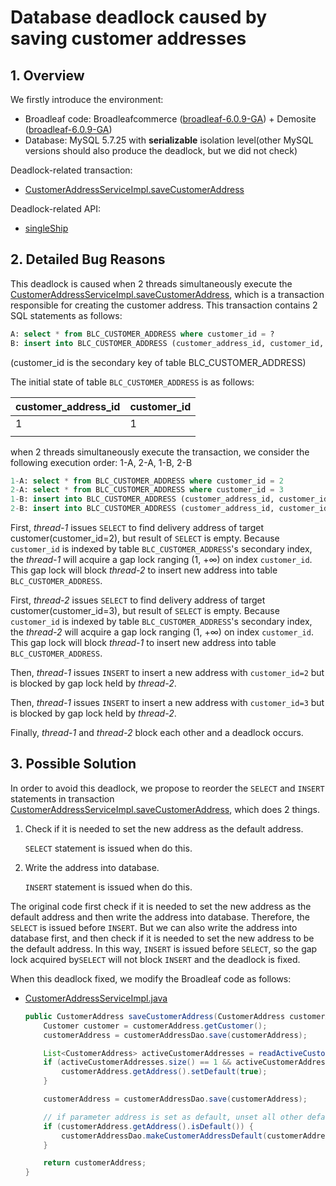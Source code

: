 # Database deadlock caused by saving customer addresses

## 1. Overview

We firstly introduce the environment:

- Broadleaf code: Broadleafcommerce ([broadleaf-6.0.9-GA](https://github.com/BroadleafCommerce/BroadleafCommerce/tree/broadleaf-6.0.9-GA)) + Demosite ([broadleaf-6.0.9-GA](https://github.com/BroadleafCommerce/DemoSite/tree/broadleaf-6.0.9-GA))
- Database: MySQL 5.7.25 with **serializable** isolation level(other MySQL versions should also produce the deadlock, but we did not check)

Deadlock-related transaction:  

- [CustomerAddressServiceImpl.saveCustomerAddress](https://github.com/BroadleafCommerce/BroadleafCommerce/blob/d4b48995dfeee46a4b227ce39783cff940254834/core/broadleaf-profile/src/main/java/org/broadleafcommerce/profile/core/service/CustomerAddressServiceImpl.java#L40)

Deadlock-related API:

- [singleShip](https://github.com/BroadleafCommerce/BroadleafCommerce/blob/d4b48995dfeee46a4b227ce39783cff940254834/core/broadleaf-framework-web/src/main/java/org/broadleafcommerce/core/web/controller/checkout/BroadleafShippingInfoController.java#L108) 



## 2. Detailed Bug Reasons 

This deadlock is caused when 2 threads simultaneously execute the [CustomerAddressServiceImpl.saveCustomerAddress](https://github.com/BroadleafCommerce/BroadleafCommerce/blob/d4b48995dfeee46a4b227ce39783cff940254834/core/broadleaf-profile/src/main/java/org/broadleafcommerce/profile/core/service/CustomerAddressServiceImpl.java#L40),  which is a transaction responsible for creating the customer address. This transaction contains 2 SQL statements as follows:

```sql
A: select * from BLC_CUSTOMER_ADDRESS where customer_id = ?
B: insert into BLC_CUSTOMER_ADDRESS (customer_address_id, customer_id, ...) values (?, ?, ...)
```

(customer_id is the secondary key of table BLC_CUSTOMER_ADDRESS)

The initial state of table `BLC_CUSTOMER_ADDRESS` is as follows:

| customer_address_id | customer_id |
| ------------------- | ----------- |
| 1                   | 1           |
|                     |             |

when 2 threads simultaneously execute the transaction, we consider the following execution order: 1-A, 2-A, 1-B, 2-B

```sql
1-A: select * from BLC_CUSTOMER_ADDRESS where customer_id = 2
2-A: select * from BLC_CUSTOMER_ADDRESS where customer_id = 3
1-B: insert into BLC_CUSTOMER_ADDRESS (customer_address_id, customer_id, ...) values (2, 2, ...)
2-B: insert into BLC_CUSTOMER_ADDRESS (customer_address_id, customer_id, ...) values (3, 3, ...)
```

First, *thread-1* issues `SELECT` to find delivery address of target customer(customer_id=2), but result of  `SELECT` is empty.  Because `customer_id`  is indexed by table `BLC_CUSTOMER_ADDRESS`'s secondary index, the *thread-1* will acquire a gap lock ranging (1, +∞)  on index `customer_id`. This gap lock will block *thread-2* to insert new address into table `BLC_CUSTOMER_ADDRESS`.

First, *thread-2* issues `SELECT` to find delivery address of target customer(customer_id=3), but result of  `SELECT` is empty.  Because `customer_id`  is indexed by table `BLC_CUSTOMER_ADDRESS`'s secondary index, the *thread-2* will acquire a gap lock ranging (1, +∞)  on index `customer_id`. This gap lock will block *thread-1* to insert new address into table `BLC_CUSTOMER_ADDRESS`.

Then, *thread-1* issues `INSERT` to insert a new address with  `customer_id=2` but is blocked by gap lock held by *thread-2*.

Then, *thread-1* issues `INSERT` to insert a new address with  `customer_id=3` but is blocked by gap lock held by *thread-2*.

Finally, *thread-1* and *thread-2* block each other and a deadlock occurs.



## 3. Possible Solution

In order to avoid this deadlock, we propose to reorder the `SELECT` and `INSERT` statements in transaction [CustomerAddressServiceImpl.saveCustomerAddress](https://github.com/BroadleafCommerce/BroadleafCommerce/blob/d4b48995dfeee46a4b227ce39783cff940254834/core/broadleaf-profile/src/main/java/org/broadleafcommerce/profile/core/service/CustomerAddressServiceImpl.java#L40), which does 2 things.

  1.  Check if it is needed to set the new address as the default address.

      `SELECT` statement is issued when do this.

  2.  Write the address into database.

      `INSERT` statement is issued when do this.

The original code first check if it is needed to set the new address as the default address and then write the address into database. Therefore, the `SELECT` is issued before `INSERT`. But we can also write the address into database first, and then check if it is needed to set the new address to be the default address. In this way, `INSERT` is issued before `SELECT`, so the gap lock acquired by`SELECT` will not block `INSERT` and the deadlock is fixed.

When this deadlock fixed, we modify the Broadleaf code as follows:

- [CustomerAddressServiceImpl.java](https://github.com/BroadleafCommerce/BroadleafCommerce/blob/d4b48995dfeee46a4b227ce39783cff940254834/core/broadleaf-profile/src/main/java/org/broadleafcommerce/profile/core/service/CustomerAddressServiceImpl.java#L40)

  ```java
  public CustomerAddress saveCustomerAddress(CustomerAddress customerAddress) {
      Customer customer = customerAddress.getCustomer();
      customerAddress = customerAddressDao.save(customerAddress);
  
      List<CustomerAddress> activeCustomerAddresses = readActiveCustomerAddressesByCustomerId(customer.getId());
      if (activeCustomerAddresses.size() == 1 && activeCustomerAddresses.contains(customerAddress)){
          customerAddress.getAddress().setDefault(true);
      }
  
      customerAddress = customerAddressDao.save(customerAddress);
  
      // if parameter address is set as default, unset all other default addresses
      if (customerAddress.getAddress().isDefault()) {
          customerAddressDao.makeCustomerAddressDefault(customerAddress.getId(), customer.getId());
      }
  
      return customerAddress;
  }
  ```

